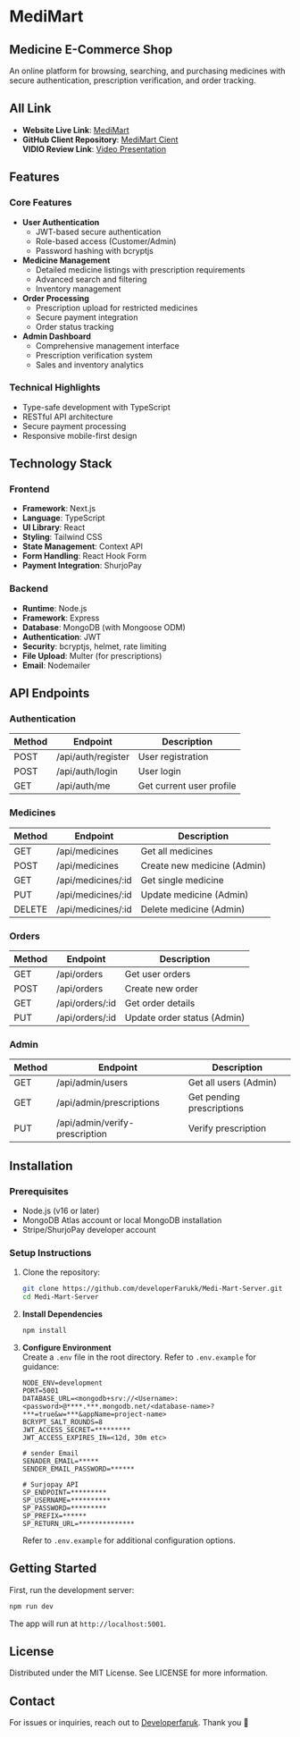 # MediMart

## Medicine E-Commerce Shop

An online platform for browsing, searching, and purchasing medicines with secure authentication, prescription verification, and order tracking.

## All Link
- **Website Live Link**: <a href="https://medimart-client-one.vercel.app" target="_blank" rel="noopener noreferrer">MediMart</a>
- **GitHub Client Repository**: <a href="https://github.com/developerFarukk/MediMart-Client" target="_blank" rel="noopener noreferrer">MediMart Cient</a> <br />
**VIDIO Review Link**: <a href="https://drive.google.com/file/d/1y9zvirvIaLDjQ5o1nPifF7OZy0X3GOvM/view?usp=sharing" target="_blank" rel="noopener noreferrer">Video Presentation</a>

## Features

### Core Features
- **User Authentication**
  - JWT-based secure authentication
  - Role-based access (Customer/Admin)
  - Password hashing with bcryptjs
- **Medicine Management**
  - Detailed medicine listings with prescription requirements
  - Advanced search and filtering
  - Inventory management
- **Order Processing**
  - Prescription upload for restricted medicines
  - Secure payment integration
  - Order status tracking
- **Admin Dashboard**
  - Comprehensive management interface
  - Prescription verification system
  - Sales and inventory analytics

### Technical Highlights
- Type-safe development with TypeScript
- RESTful API architecture
- Secure payment processing
- Responsive mobile-first design

## Technology Stack

### Frontend
- **Framework**: Next.js
- **Language**: TypeScript
- **UI Library**: React
- **Styling**: Tailwind CSS
- **State Management**: Context API
- **Form Handling**: React Hook Form
- **Payment Integration**: ShurjoPay

### Backend
- **Runtime**: Node.js
- **Framework**: Express
- **Database**: MongoDB (with Mongoose ODM)
- **Authentication**: JWT
- **Security**: bcryptjs, helmet, rate limiting
- **File Upload**: Multer (for prescriptions)
- **Email**: Nodemailer


## API Endpoints

### Authentication
| Method | Endpoint          | Description                |
|--------|-------------------|----------------------------|
| POST   | /api/auth/register | User registration          |
| POST   | /api/auth/login    | User login                 |
| GET    | /api/auth/me       | Get current user profile   |

### Medicines
| Method | Endpoint          | Description                |
|--------|-------------------|----------------------------|
| GET    | /api/medicines    | Get all medicines          |
| POST   | /api/medicines    | Create new medicine (Admin)|
| GET    | /api/medicines/:id| Get single medicine        |
| PUT    | /api/medicines/:id| Update medicine (Admin)    |
| DELETE | /api/medicines/:id| Delete medicine (Admin)    |

### Orders
| Method | Endpoint          | Description                |
|--------|-------------------|----------------------------|
| GET    | /api/orders       | Get user orders            |
| POST   | /api/orders       | Create new order           |
| GET    | /api/orders/:id   | Get order details          |
| PUT    | /api/orders/:id   | Update order status (Admin)|

### Admin
| Method | Endpoint               | Description                |
|--------|------------------------|----------------------------|
| GET    | /api/admin/users       | Get all users (Admin)      |
| GET    | /api/admin/prescriptions | Get pending prescriptions  |
| PUT    | /api/admin/verify-prescription | Verify prescription      |



## Installation

### Prerequisites
- Node.js (v16 or later)
- MongoDB Atlas account or local MongoDB installation
- Stripe/ShurjoPay developer account

### Setup Instructions

1. Clone the repository:
   ```bash
   git clone https://github.com/developerFarukk/Medi-Mart-Server.git
   cd Medi-Mart-Server
   ```

2. **Install Dependencies**

   ```bash
   npm install
   ```

3. **Configure Environment**  
    Create a `.env` file in the root directory. Refer to `.env.example` for guidance:

   ```
   NODE_ENV=development
   PORT=5001
   DATABASE_URL=<mongodb+srv://<Username>:<password>@****.***.mongodb.net/<database-name>?***=true&w=***&appName=project-name>
   BCRYPT_SALT_ROUNDS=8
   JWT_ACCESS_SECRET=*********
   JWT_ACCESS_EXPIRES_IN=<12d, 30m etc>
   
   # sender Email
   SENADER_EMAIL=*****
   SENDER_EMAIL_PASSWORD=******
   
   # Surjopay API
   SP_ENDPOINT=*********
   SP_USERNAME=**********
   SP_PASSWORD=*********
   SP_PREFIX=******
   SP_RETURN_URL=**************
   ```

   Refer to `.env.example` for additional configuration options.

## Getting Started

First, run the development server:

```bash
npm run dev
```
The app will run at `http://localhost:5001`.

## License
Distributed under the MIT License. See LICENSE for more information.

## Contact
For issues or inquiries, reach out to [Developerfaruk](mailto:web.omarfaruk.dev@gmail.com). Thank you 💜
